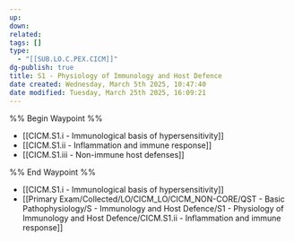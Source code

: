 ```yaml
---
up: 
down: 
related: 
tags: []
type:
  - "[[SUB.LO.C.PEX.CICM]]"
dg-publish: true
title: S1 - Physiology of Immunology and Host Defence
date created: Wednesday, March 5th 2025, 10:47:40
date modified: Tuesday, March 25th 2025, 16:09:21
---
```


%% Begin Waypoint %%

- [[CICM.S1.i - Immunological basis of hypersensitivity]]
- [[CICM.S1.ii - Inflammation and immune response]]
- [[CICM.S1.iii - Non-immune host defenses]]

%% End Waypoint %%

- [[CICM.S1.i - Immunological basis of hypersensitivity]]
- [[Primary Exam/Collected/LO/CICM_LO/CICM_NON-CORE/QST - Basic Pathophysiology/S - Immunology and Host Defence/S1 - Physiology of Immunology and Host Defence/CICM.S1.ii - Inflammation and immune response]]
